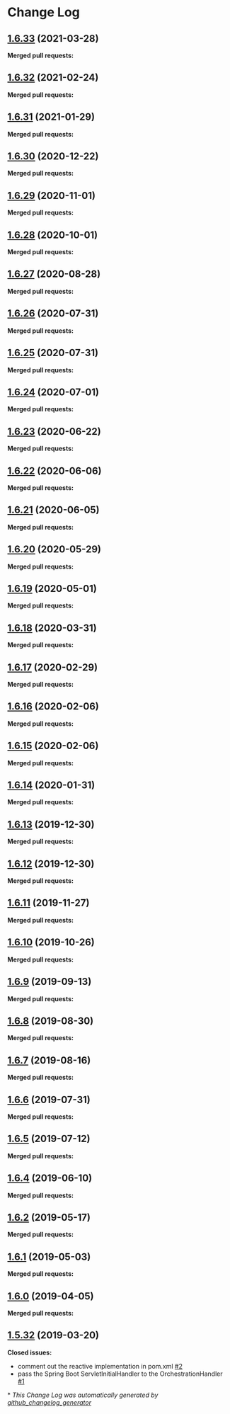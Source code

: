 # Change Log

## [1.6.33](https://github.com/networknt/light-spring-boot/tree/1.6.33) (2021-03-28)


**Merged pull requests:**


## [1.6.32](https://github.com/networknt/light-spring-boot/tree/1.6.32) (2021-02-24)


**Merged pull requests:**


## [1.6.31](https://github.com/networknt/light-spring-boot/tree/1.6.31) (2021-01-29)


**Merged pull requests:**


## [1.6.30](https://github.com/networknt/light-spring-boot/tree/1.6.30) (2020-12-22)


**Merged pull requests:**


## [1.6.29](https://github.com/networknt/light-spring-boot/tree/1.6.29) (2020-11-01)


**Merged pull requests:**


## [1.6.28](https://github.com/networknt/light-spring-boot/tree/1.6.28) (2020-10-01)


**Merged pull requests:**


## [1.6.27](https://github.com/networknt/light-spring-boot/tree/1.6.27) (2020-08-28)


**Merged pull requests:**


## [1.6.26](https://github.com/networknt/light-spring-boot/tree/1.6.26) (2020-07-31)


**Merged pull requests:**


## [1.6.25](https://github.com/networknt/light-spring-boot/tree/1.6.25) (2020-07-31)


**Merged pull requests:**




## [1.6.24](https://github.com/networknt/light-spring-boot/tree/1.6.24) (2020-07-01)


**Merged pull requests:**


## [1.6.23](https://github.com/networknt/light-spring-boot/tree/1.6.23) (2020-06-22)


**Merged pull requests:**


## [1.6.22](https://github.com/networknt/light-spring-boot/tree/1.6.22) (2020-06-06)


**Merged pull requests:**


## [1.6.21](https://github.com/networknt/light-spring-boot/tree/1.6.21) (2020-06-05)


**Merged pull requests:**


## [1.6.20](https://github.com/networknt/light-spring-boot/tree/1.6.20) (2020-05-29)


**Merged pull requests:**




## [1.6.19](https://github.com/networknt/light-spring-boot/tree/1.6.19) (2020-05-01)


**Merged pull requests:**


## [1.6.18](https://github.com/networknt/light-spring-boot/tree/1.6.18) (2020-03-31)


**Merged pull requests:**


## [1.6.17](https://github.com/networknt/light-spring-boot/tree/1.6.17) (2020-02-29)


**Merged pull requests:**




## [1.6.16](https://github.com/networknt/light-spring-boot/tree/1.6.16) (2020-02-06)


**Merged pull requests:**


## [1.6.15](https://github.com/networknt/light-spring-boot/tree/1.6.15) (2020-02-06)


**Merged pull requests:**




## [1.6.14](https://github.com/networknt/light-spring-boot/tree/1.6.14) (2020-01-31)


**Merged pull requests:**


## [1.6.13](https://github.com/networknt/light-spring-boot/tree/1.6.13) (2019-12-30)


**Merged pull requests:**




## [1.6.12](https://github.com/networknt/light-spring-boot/tree/1.6.12) (2019-12-30)


**Merged pull requests:**




## [1.6.11](https://github.com/networknt/light-spring-boot/tree/1.6.11) (2019-11-27)


**Merged pull requests:**


## [1.6.10](https://github.com/networknt/light-spring-boot/tree/1.6.10) (2019-10-26)


**Merged pull requests:**


## [1.6.9](https://github.com/networknt/light-spring-boot/tree/1.6.9) (2019-09-13)


**Merged pull requests:**




## [1.6.8](https://github.com/networknt/light-spring-boot/tree/1.6.8) (2019-08-30)


**Merged pull requests:**




## [1.6.7](https://github.com/networknt/light-spring-boot/tree/1.6.7) (2019-08-16)


**Merged pull requests:**




## [1.6.6](https://github.com/networknt/light-spring-boot/tree/1.6.6) (2019-07-31)


**Merged pull requests:**




## [1.6.5](https://github.com/networknt/light-spring-boot/tree/1.6.5) (2019-07-12)


**Merged pull requests:**


## [1.6.4](https://github.com/networknt/light-spring-boot/tree/1.6.4) (2019-06-10)


**Merged pull requests:**


## [1.6.2](https://github.com/networknt/light-spring-boot/tree/1.6.2) (2019-05-17)


**Merged pull requests:**


## [1.6.1](https://github.com/networknt/light-spring-boot/tree/1.6.1) (2019-05-03)


**Merged pull requests:**


## [1.6.0](https://github.com/networknt/light-spring-boot/tree/1.6.0) (2019-04-05)


**Merged pull requests:**


## [1.5.32](https://github.com/networknt/light-spring-boot/tree/1.5.32) (2019-03-20)
**Closed issues:**

- comment out the reactive implementation in pom.xml [\#2](https://github.com/networknt/light-spring-boot/issues/2)
- pass the Spring Boot ServletInitialHandler to the OrchestrationHandler [\#1](https://github.com/networknt/light-spring-boot/issues/1)



\* *This Change Log was automatically generated by [github_changelog_generator](https://github.com/skywinder/Github-Changelog-Generator)*
